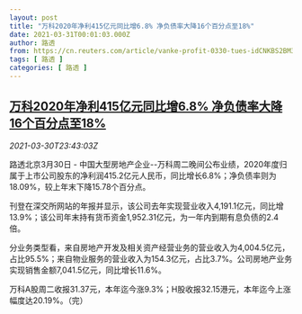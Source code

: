 ```yaml
---
layout: post
title: "万科2020年净利415亿元同比增6.8% 净负债率大降16个百分点至18%"
date: 2021-03-31T00:01:03.000Z
author: 路透
from: https://cn.reuters.com/article/vanke-profit-0330-tues-idCNKBS2BM3FA
tags: [ 路透 ]
categories: [ 路透 ]
---
```

<!--1617148863000-->
[万科2020年净利415亿元同比增6.8% 净负债率大降16个百分点至18%](https://cn.reuters.com/article/vanke-profit-0330-tues-idCNKBS2BM3FA)
------

<div>
<div><i>2021-03-30T23:43:03Z</i></div><p>路透北京3月30日 - 中国大型房地产企业--万科周二晚间公布业绩，2020年度归属于上市公司股东的净利润415.2亿元人民币，同比增长6.8%；净负债率则为18.09%，较上年末下降15.78个百分点。</p><p>刊登在深交所网站的年报并显示，该公司去年实现营业收入4,191.1亿元，同比增13.9%；该公司年末持有货币资金1,952.31亿元，为一年内到期有息负债的2.4倍。</p><p>分业务类型看，来自房地产开发及相关资产经营业务的营业收入为4,004.5亿元，占比95.5%；来自物业服务的营业收入为154.3亿元，占比3.7%。公司房地产业务实现销售金额7,041.5亿元，同比增长11.6%。</p><p>万科A股周二收报31.37元，本年迄今涨9.3%；H股收报32.15港元，本年迄今上涨幅度达20.19%。（完）</p>
</div>

